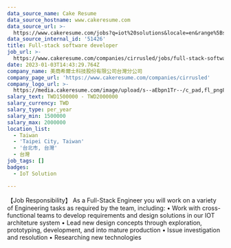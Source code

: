 ```yaml
---
data_source_name: Cake Resume
data_source_hostname: www.cakeresume.com
data_source_url: >-
  https://www.cakeresume.com/jobs?q=iot%20solutions&locale=en&range%5Bsalary_range%5D%5Bmin%5D=1000000
data_source_internal_id: '51426'
title: Full-stack software developer
job_url: >-
  https://www.cakeresume.com/companies/cirrusled/jobs/full-stack-software-developer-b16ce1
date: 2023-01-03T14:43:29.764Z
company_name: 美商希爾士科技股份有限公司台灣分公司
company_page_url: 'https://www.cakeresume.com/companies/cirrusled'
company_logo_url: >-
  https://media.cakeresume.com/image/upload/s--aEbpn1Tr--/c_pad,fl_png8,h_200,w_200/v1672755062/ipxndnif943rbeiyedkv.png
salary_text: TWD1500000 - TWD2000000
salary_currency: TWD
salary_type: per_year
salary_min: 1500000
salary_max: 2000000
location_list:
  - Taiwan
  - 'Taipei City, Taiwan'
  - '台北市, 台灣'
  - 台灣
job_tags: []
badges:
  - IoT Solution

---
```


【Job Responsibility】 As a Full-Stack Engineer you will work on a variety of Engineering tasks as required by the team, including: • Work with cross-functional teams to develop requirements and design solutions in our IOT architeture system • Lead new design concepts through exploration, prototyping, development, and into mature production • Issue investigation and resolution • Researching new technologies